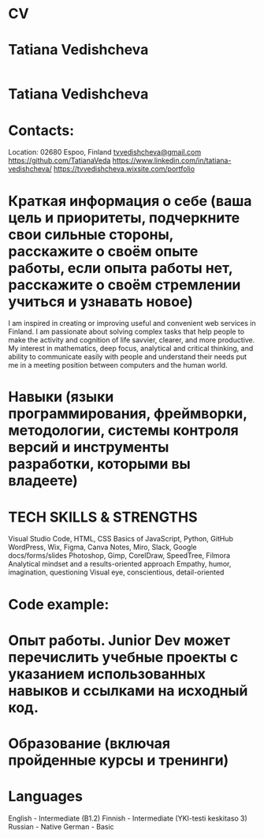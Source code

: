 <!DOCTYPE html>
<html>
<head>
<title>CV</title>
</head>
  
<body>
<h1>CV</h1>
<h1>Tatiana Vedishcheva</h1>
  
<header>  </header>

# Tatiana Vedishcheva


# Contacts: 
Location: 02680 Espoo, Finland
tvvedishcheva@gmail.com
https://github.com/TatianaVeda
https://www.linkedin.com/in/tatiana-vedishcheva/
https://tvvedishcheva.wixsite.com/portfolio

# Краткая информация о себе (ваша цель и приоритеты, подчеркните свои сильные стороны, расскажите о своём опыте работы, если опыта работы нет, расскажите о своём стремлении учиться и узнавать новое)

I am inspired in creating or improving useful and convenient web 
services in Finland. I am passionate about solving complex tasks that help people to make the 
activity and cognition of life savvier, clearer, and more productive. My interest in mathematics, 
deep focus, analytical and critical thinking, and ability to communicate easily with people and 
understand their needs put me in a meeting position between computers and the human world.

# Навыки (языки программирования, фреймворки, методологии, системы контроля версий и инструменты разработки, которыми вы владеете)

# TECH SKILLS & STRENGTHS
Visual Studio Code, HTML, CSS
Basics of JavaScript, Python, GitHub
WordPress, Wix, Figma, Canva
Notes, Miro, Slack, Google docs/forms/slides
Photoshop, Gimp, CorelDraw, SpeedTree, Filmora
Analytical mindset and a results-oriented approach
Empathy, humor, imagination, questioning
Visual eye, conscientious, detail-oriented




# Code example:


</body>
</html>



# Опыт работы. Junior Dev может перечислить учебные проекты с указанием использованных навыков и ссылками на исходный код.
# Образование (включая пройденные курсы и тренинги)


# Languages
English - Intermediate (B1.2)
Finnish - Intermediate (YKI-testi keskitaso 3)
Russian - Native
German - Basic


